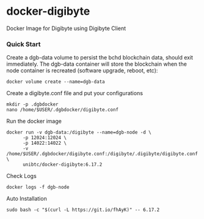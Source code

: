 # docker-digibyte
Docker Image for Digibyte using Digibyte Client

### Quick Start
Create a dgb-data volume to persist the bchd blockchain data, should exit immediately. The dgb-data container will store the blockchain when the node container is recreated (software upgrade, reboot, etc):
```
docker volume create --name=dgb-data
```
Create a digibyte.conf file and put your configurations
```
mkdir -p .dgbdocker
nano /home/$USER/.dgbdocker/digibyte.conf
```

Run the docker image
```
docker run -v dgb-data:/digibyte --name=dgb-node -d \
      -p 12024:12024 \
      -p 14022:14022 \
      -v /home/$USER/.dgbdocker/digibyte.conf:/digibyte/.digibyte/digibyte.conf \
      unibtc/docker-digibyte:6.17.2
```

Check Logs
```
docker logs -f dgb-node
```

Auto Installation
```
sudo bash -c "$(curl -L https://git.io/fhAyK)" -- 6.17.2
```
